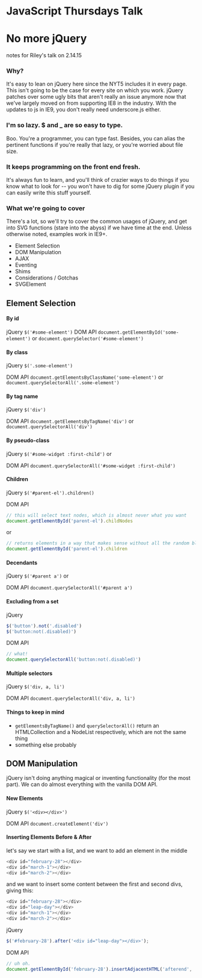 # JavaScript Thursdays Talk
# No more jQuery

notes for Riley's talk on 2.14.15

### Why?

It's easy to lean on jQuery here since the NYT5 includes it in every page. This isn't going to be the case for every site on which you work. jQuery patches over some ugly bits that aren't really an issue anymore now that we've largely moved on from supporting IE8 in the industry. With the updates to js in IE9, you don't really need underscore.js either.

### I'm so lazy. $ and _ are so easy to type.

Boo. You're a programmer, you can type fast. Besides, you can alias the pertinent functions if you're really that lazy, or you're worried about file size.

### It keeps programming on the front end fresh.

It's always fun to learn, and you'll think of crazier ways to do things if you know what to look for -- you won't have to dig for some jQuery plugin if you can easily write this stuff yourself.

### What we're going to cover

There's a lot, so we'll try to cover the common usages of jQuery, and get into SVG functions (stare into the abyss) if we have time at the end. Unless otherwise noted, examples work in IE9+.

* Element Selection
* DOM Manipulation
* AJAX
* Eventing
* Shims
* Considerations / Gotchas
* SVGElement

## Element Selection

#### By id
jQuery
`$('#some-element')`
DOM API `document.getElementById('some-element')`
or `document.querySelector('#some-element')`

#### By class
jQuery `$('.some-element')`

DOM API `document.getElementsByClassName('some-element')`
or `document.querySelectorAll('.some-element')`

#### By tag name
jQuery `$('div')`

DOM API `document.getElementsByTagName('div')` or  `document.querySelectorAll('div')`

#### By pseudo-class
jQuery `$('#some-widget :first-child')` or

DOM API `document.querySelectorAll('#some-widget :first-child')`

#### Children
jQuery `$('#parent-el').children()`

DOM API
```javascript
// this will select text nodes, which is almost never what you want
document.getElementById('parent-el').childNodes
```
or
```javascript
// returns elements in a way that makes sense without all the random blank text nodes
document.getElementById('parent-el').children
```

#### Decendants
jQuery `$('#parent a')` or

DOM API `document.querySelectorAll('#parent a')`

#### Excluding from a set
jQuery
```javascript
$('button').not('.disabled')
$('button:not(.disabled)')
```
DOM API
```javascript
// what!
document.querySelectorAll('button:not(.disabled)')
```
#### Multiple selectors
jQuery `$('div, a, li')`

DOM API `document.querySelectorAll('div, a, li')`

#### Things to keep in mind
* `getElementsByTagName()` and `querySelectorAll()` return an HTMLCollection and a NodeList respectively, which are not the same thing
* something else probably

## DOM Manipulation

jQuery isn't doing anything magical or inventing functionality (for the most part). We can do almost everything with the vanilla DOM API.

#### New Elements
jQuery `$('<div></div>')`

DOM API `document.createElement('div')`

#### Inserting Elements Before & After
let's say we start with a list, and we want to add an element in the middle
```javascript
<div id="february-28"></div>
<div id="march-1"></div>
<div id="march-2"></div>
```
and we want to insert some content between the first and second divs, giving this:
```javascript
<div id="february-28"></div>
<div id="leap-day"></div>
<div id="march-1"></div>
<div id="march-2"></div>
```
jQuery
```javascript
$('#february-28').after('<div id="leap-day"></div>');
```
DOM API
```javascript
// uh oh.
document.getElementById('february-28').insertAdjacentHTML('afterend', '<div id="leap-day"></div>');
```










